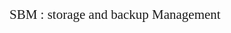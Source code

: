 <!-- importing font families -->
<link href="https://fonts.googleapis.com/css2?family=Roboto+Mono&display=swap" rel="stylesheet">

<span style="font-family:Roboto Mono ; font-size: 1.5em;">SBM : storage and backup Management</span>




